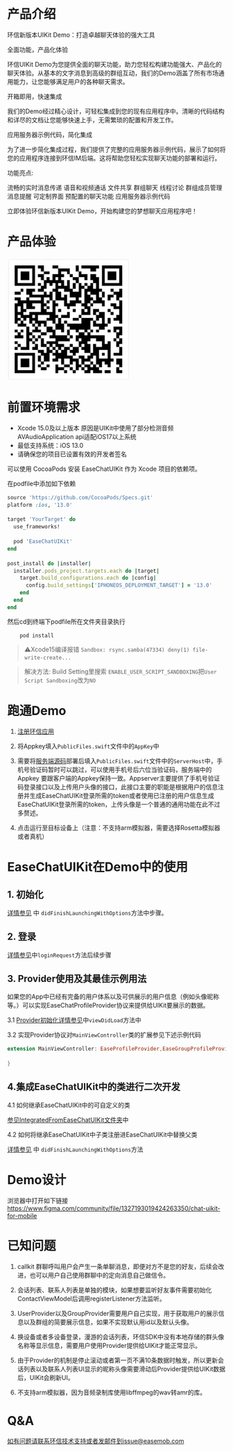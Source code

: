# 产品介绍

环信新版本UIKit Demo：打造卓越聊天体验的强大工具

全面功能，产品化体验

环信UIKit Demo为您提供全面的聊天功能，助力您轻松构建功能强大、产品化的聊天体验。从基本的文字消息到高级的群组互动，我们的Demo涵盖了所有市场通用能力，让您能够满足用户的各种聊天需求。

开箱即用，快速集成

我们的Demo经过精心设计，可轻松集成到您的现有应用程序中。清晰的代码结构和详尽的文档让您能够快速上手，无需繁琐的配置和开发工作。

应用服务器示例代码，简化集成

为了进一步简化集成过程，我们提供了完整的应用服务器示例代码，展示了如何将您的应用程序连接到环信IM后端。这将帮助您轻松实现聊天功能的部署和运行。

功能亮点:

流畅的实时消息传递
语音和视频通话
文件共享
群组聊天
线程讨论
群组成员管理
消息提醒
可定制界面
预配置的聊天功能
应用服务器示例代码

立即体验环信新版本UIKit Demo，开始构建您的梦想聊天应用程序吧！

# 产品体验

![](./demo.png)

#  前置环境需求

- Xcode 15.0及以上版本 原因是UIKit中使用了部分检测音频AVAudioApplication api适配iOS17以上系统
- 最低支持系统：iOS 13.0
- 请确保您的项目已设置有效的开发者签名

可以使用 CocoaPods 安装 EaseChatUIKit 作为 Xcode 项目的依赖项。

在podfile中添加如下依赖

```ruby
source 'https://github.com/CocoaPods/Specs.git'
platform :ios, '13.0'

target 'YourTarget' do
  use_frameworks!

  pod 'EaseChatUIKit'
end

post_install do |installer|
  installer.pods_project.targets.each do |target|
    target.build_configurations.each do |config|
      config.build_settings['IPHONEOS_DEPLOYMENT_TARGET'] = '13.0'
    end
  end
end
```

然后cd到终端下podfile所在文件夹目录执行

```
    pod install
```

>⚠️Xcode15编译报错 ```Sandbox: rsync.samba(47334) deny(1) file-write-create...```

> 解决方法: Build Setting里搜索 ```ENABLE_USER_SCRIPT_SANDBOXING```把```User Script Sandboxing```改为```NO```

# 跑通Demo

 1. [注册环信应用](https://doc.easemob.com/product/enable_and_configure_IM.html)

 2. 将Appkey填入`PublicFiles.swift`文件中的`AppKey`中

 3. 需要将[服务端源码](https://github.com/easemob/easemob-im-app-server/tree/dev-demo)部署后填入`PublicFiles.swift`文件中的`ServerHost`中，手机号验证码暂时可以跳过，可以使用手机号后六位当验证码，服务端中的Appkey 要跟客户端的Appkey保持一致。Appserver主要提供了手机号验证码登录接口以及上传用户头像的接口，此接口主要的职能是根据用户的信息注册并生成EaseChatUIKit登录所需的token或者使用已注册的用户信息生成EaseChatUIKit登录所需的token，上传头像是一个普通的通用功能在此不过多赘述。

 4. 点击运行至目标设备上（注意：不支持arm模拟器，需要选择Rosetta模拟器或者真机）

# EaseChatUIKit在Demo中的使用

## 1. 初始化

[详情参见](./EaseChatDemo/EaseChatDemo/AppDelegate.swift) 中 `didFinishLaunchingWithOptions`方法中步骤。

## 2. 登录

[详情参见](./EaseChatDemo/EaseChatDemo/LoginViewController.swift)中`loginRequest`方法后续步骤

## 3. Provider使用及其最佳示例用法

如果您的App中已经有完备的用户体系以及可供展示的用户信息（例如头像昵称等。）可以实现EaseChatProfileProvider协议来提供给UIKit要展示的数据。

3.1 [Provider初始化详情参见](./EaseChatDemo/EaseChatDemo/Main/MainViewController.swift)中`viewDidLoad`方法中

3.2 实现Provider协议对`MainViewController`类的扩展参见下述示例代码

```Swift
extension MainViewController: EaseProfileProvider,EaseGroupProfileProvider {

}
```


## 4.集成EaseChatUIKit中的类进行二次开发

4.1 如何继承EaseChatUIKit中的可自定义的类

[参见IntegratedFromEaseChatUIKit文件夹](./EaseChatDemo/EaseChatDemo/IntegratedFromEaseChatUIKit)中

4.2 如何将继承EaseChatUIKit中子类注册进EaseChatUIKit中替换父类

[详情参见](./EaseChatDemo/EaseChatDemo/AppDelegate.swift) 中 `didFinishLaunchingWithOptions`方法

# Demo设计
浏览器中打开如下链接
https://www.figma.com/community/file/1327193019424263350/chat-uikit-for-mobile


# 已知问题

1. callkit 群聊呼叫用户会产生一条单聊消息，即便对方不是您的好友，后续会改进，也可以用户自己使用群聊中的定向消息自己做信令。
2. 会话列表、联系人列表是单独的模块，如果想要监听好友事件需要初始化ContactViewModel后调用registerListener方法监听。
3. UserProvider以及GroupProvider需要用户自己实现，用于获取用户的展示信息以及群组的简要展示信息，如果不实现默认用id以及默认头像。
4. 换设备或者多设备登录，漫游的会话列表，环信SDK中没有本地存储的群头像名称等显示信息，需要用户使用Provider提供给UIKit才能正常显示。
5. 由于Provider的机制是停止滚动或者第一页不满10条数据时触发，所以更新会话列表以及联系人列表UI显示的昵称头像需要滑动后Provider提供给UIKit数据后，UIKit会刷新UI。

6. 不支持arm模拟器，因为音频录制库使用libffmpeg的wav转amr的库。


# Q&A


如有问题请联系环信技术支持或者发邮件到issue@easemob.com
